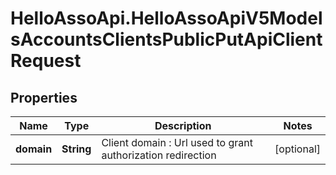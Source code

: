 # HelloAssoApi.HelloAssoApiV5ModelsAccountsClientsPublicPutApiClientRequest

## Properties

Name | Type | Description | Notes
------------ | ------------- | ------------- | -------------
**domain** | **String** | Client domain : Url used to grant authorization redirection | [optional] 


